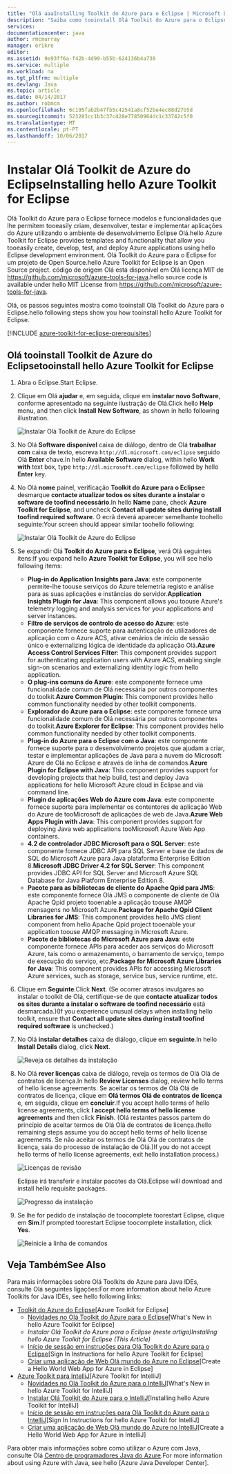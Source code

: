 ```yaml
---
title: "Olá aaaInstalling Toolkit do Azure para o Eclipse | Microsoft Docs"
description: "Saiba como tooinstall Olá Toolkit do Azure para o Eclipse."
services: 
documentationcenter: java
author: rmcmurray
manager: erikre
editor: 
ms.assetid: 9e93ff6a-f42b-4d99-b55b-624136b4a730
ms.service: multiple
ms.workload: na
ms.tgt_pltfrm: multiple
ms.devlang: Java
ms.topic: article
ms.date: 04/14/2017
ms.author: robmcm
ms.openlocfilehash: 6c195fab2b47fb5c42541a8cf52be4ec88d27b5d
ms.sourcegitcommit: 523283cc1b3c37c428e77850964dc1c33742c5f0
ms.translationtype: MT
ms.contentlocale: pt-PT
ms.lasthandoff: 10/06/2017
---
```

# <a name="installing-hello-azure-toolkit-for-eclipse"></a><span data-ttu-id="2b02f-103">Instalar Olá Toolkit de Azure do Eclipse</span><span class="sxs-lookup"><span data-stu-id="2b02f-103">Installing hello Azure Toolkit for Eclipse</span></span>
<span data-ttu-id="2b02f-104">Olá Toolkit do Azure para o Eclipse fornece modelos e funcionalidades que lhe permitem tooeasily criam, desenvolver, testar e implementar aplicações do Azure utilizando o ambiente de desenvolvimento Eclipse Olá.</span><span class="sxs-lookup"><span data-stu-id="2b02f-104">hello Azure Toolkit for Eclipse provides templates and functionality that allow you tooeasily create, develop, test, and deploy Azure applications using hello Eclipse development environment.</span></span> <span data-ttu-id="2b02f-105">Olá Toolkit do Azure para o Eclipse for um projeto de Open Source.</span><span class="sxs-lookup"><span data-stu-id="2b02f-105">hello Azure Toolkit for Eclipse is an Open Source project.</span></span> <span data-ttu-id="2b02f-106">código de origem Olá está disponível em Olá licença MIT de <https://github.com/microsoft/azure-tools-for-java>.</span><span class="sxs-lookup"><span data-stu-id="2b02f-106">hello source code is available under hello MIT License from <https://github.com/microsoft/azure-tools-for-java>.</span></span>

<span data-ttu-id="2b02f-107">Olá, os passos seguintes mostra como tooinstall Olá Toolkit do Azure para o Eclipse.</span><span class="sxs-lookup"><span data-stu-id="2b02f-107">hello following steps show you how tooinstall hello Azure Toolkit for Eclipse.</span></span>

[!INCLUDE [azure-toolkit-for-eclipse-prerequisites](../includes/azure-toolkit-for-eclipse-prerequisites.md)]

## <a name="tooinstall-hello-azure-toolkit-for-eclipse"></a><span data-ttu-id="2b02f-108">Olá tooinstall Toolkit de Azure do Eclipse</span><span class="sxs-lookup"><span data-stu-id="2b02f-108">tooinstall hello Azure Toolkit for Eclipse</span></span>
1. <span data-ttu-id="2b02f-109">Abra o Eclipse.</span><span class="sxs-lookup"><span data-stu-id="2b02f-109">Start Eclipse.</span></span>
2. <span data-ttu-id="2b02f-110">Clique em Olá **ajudar** e, em seguida, clique em **instalar novo Software**, conforme apresentado na seguinte ilustração de Olá.</span><span class="sxs-lookup"><span data-stu-id="2b02f-110">Click hello **Help** menu, and then click **Install New Software**, as shown in hello following illustration.</span></span>
   
    ![Instalar Olá Toolkit de Azure do Eclipse][01]
3. <span data-ttu-id="2b02f-112">No Olá **Software disponível** caixa de diálogo, dentro de Olá **trabalhar com** caixa de texto, escreva `http://dl.microsoft.com/eclipse` seguido Olá **Enter** chave.</span><span class="sxs-lookup"><span data-stu-id="2b02f-112">In hello **Available Software** dialog, within hello **Work with** text box, type `http://dl.microsoft.com/eclipse` followed by hello **Enter** key.</span></span>
4. <span data-ttu-id="2b02f-113">No Olá **nome** painel, verificação **Toolkit do Azure para o Eclipse**e desmarque **contacte atualizar todos os sites durante a instalar o software de toofind necessário**.</span><span class="sxs-lookup"><span data-stu-id="2b02f-113">In hello **Name** pane, check **Azure Toolkit for Eclipse**, and uncheck **Contact all update sites during install toofind required software**.</span></span> <span data-ttu-id="2b02f-114">O ecrã deverá aparecer semelhante toohello seguinte:</span><span class="sxs-lookup"><span data-stu-id="2b02f-114">Your screen should appear similar toohello following:</span></span>
   
    ![Instalar Olá Toolkit de Azure do Eclipse][02]
5. <span data-ttu-id="2b02f-116">Se expandir Olá **Toolkit do Azure para o Eclipse**, verá Olá seguintes itens:</span><span class="sxs-lookup"><span data-stu-id="2b02f-116">If you expand hello **Azure Toolkit for Eclipse**, you will see hello following items:</span></span>
   
   * <span data-ttu-id="2b02f-117">**Plug-in do Application Insights para Java**: este componente permite-lhe toouse serviços do Azure telemetria registo e análise para as suas aplicações e instâncias do servidor.</span><span class="sxs-lookup"><span data-stu-id="2b02f-117">**Application Insights Plugin for Java**: This component allows you toouse Azure's telemetry logging and analysis services for your applications and server instances.</span></span>
   * <span data-ttu-id="2b02f-118">**Filtro de serviços de controlo de acesso do Azure**: este componente fornece suporte para autenticação de utilizadores de aplicação com o Azure ACS, ativar cenários de início de sessão único e externalizing lógica de identidade da aplicação Olá.</span><span class="sxs-lookup"><span data-stu-id="2b02f-118">**Azure Access Control Services Filter**: This component provides support for authenticating application users with Azure ACS, enabling single sign-on scenarios and externalizing identity logic from hello application.</span></span>
   * <span data-ttu-id="2b02f-119">**O plug-ins comuns do Azure**: este componente fornece uma funcionalidade comum de Olá necessária por outros componentes do toolkit.</span><span class="sxs-lookup"><span data-stu-id="2b02f-119">**Azure Common Plugin**: This component provides hello common functionality needed by other toolkit components.</span></span>
   * <span data-ttu-id="2b02f-120">**Explorador do Azure para o Eclipse**: este componente fornece uma funcionalidade comum de Olá necessária por outros componentes do toolkit.</span><span class="sxs-lookup"><span data-stu-id="2b02f-120">**Azure Explorer for Eclipse**: This component provides hello common functionality needed by other toolkit components.</span></span>
   * <span data-ttu-id="2b02f-121">**Plug-in do Azure para o Eclipse com o Java**: este componente fornece suporte para o desenvolvimento projetos que ajudam a criar, testar e implementar aplicações de Java para a nuvem do Microsoft Azure de Olá no Eclipse e através de linha de comandos.</span><span class="sxs-lookup"><span data-stu-id="2b02f-121">**Azure Plugin for Eclipse with Java**: This component provides support for developing projects that help build, test and deploy Java applications for hello Microsoft Azure cloud in Eclipse and via command line.</span></span>
   * <span data-ttu-id="2b02f-122">**Plugin de aplicações Web do Azure com Java**: este componente fornece suporte para implementar os contentores de aplicação Web do Azure de tooMicrosoft de aplicações de web de Java.</span><span class="sxs-lookup"><span data-stu-id="2b02f-122">**Azure Web Apps Plugin with Java**: This component provides support for deploying Java web applications tooMicrosoft Azure Web App containers.</span></span>
   * <span data-ttu-id="2b02f-123">**4.2 de controlador JDBC Microsoft para o SQL Server**: este componente fornece JDBC API para SQL Server e base de dados de SQL do Microsoft Azure para Java plataforma Enterprise Edition 8.</span><span class="sxs-lookup"><span data-stu-id="2b02f-123">**Microsoft JDBC Driver 4.2 for SQL Server**: This component provides JDBC API for SQL Server and Microsoft Azure SQL Database for Java Platform Enterprise Edition 8.</span></span>
   * <span data-ttu-id="2b02f-124">**Pacote para as bibliotecas de cliente do Apache Qpid para JMS**: este componente fornece Olá JMS o componente de cliente de Olá Apache Qpid projeto tooenable a aplicação toouse AMQP mensagens no Microsoft Azure.</span><span class="sxs-lookup"><span data-stu-id="2b02f-124">**Package for Apache Qpid Client Libraries for JMS**: This component provides hello JMS client component from hello Apache Qpid project tooenable your application toouse AMQP messaging in Microsoft Azure.</span></span>
   * <span data-ttu-id="2b02f-125">**Pacote de bibliotecas do Microsoft Azure para Java**: este componente fornece APIs para aceder aos serviços do Microsoft Azure, tais como o armazenamento, o barramento de serviço, tempo de execução do serviço, etc.</span><span class="sxs-lookup"><span data-stu-id="2b02f-125">**Package for Microsoft Azure Libraries for Java**: This component provides APIs for accessing Microsoft Azure services, such as storage, service bus, service runtime, etc.</span></span>
6. <span data-ttu-id="2b02f-126">Clique em **Seguinte**.</span><span class="sxs-lookup"><span data-stu-id="2b02f-126">Click **Next**.</span></span> <span data-ttu-id="2b02f-127">(Se ocorrer atrasos invulgares ao instalar o toolkit de Olá, certifique-se de que **contacte atualizar todos os sites durante a instalar o software de toofind necessário** está desmarcada.)</span><span class="sxs-lookup"><span data-stu-id="2b02f-127">(If you experience unusual delays when installing hello toolkit, ensure that **Contact all update sites during install toofind required software** is unchecked.)</span></span>
7. <span data-ttu-id="2b02f-128">No Olá **instalar detalhes** caixa de diálogo, clique em **seguinte**.</span><span class="sxs-lookup"><span data-stu-id="2b02f-128">In hello **Install Details** dialog, click **Next**.</span></span>
   
    ![Reveja os detalhes da instalação][03]
8. <span data-ttu-id="2b02f-130">No Olá **rever licenças** caixa de diálogo, reveja os termos de Olá Olá de contratos de licença.</span><span class="sxs-lookup"><span data-stu-id="2b02f-130">In hello **Review Licenses** dialog, review hello terms of hello license agreements.</span></span> <span data-ttu-id="2b02f-131">Se aceitar os termos de Olá Olá de contratos de licença, clique em **Olá termos Olá de contratos de licença** e, em seguida, clique em **concluir**.</span><span class="sxs-lookup"><span data-stu-id="2b02f-131">If you accept hello terms of hello license agreements, click **I accept hello terms of hello license agreements** and then click **Finish**.</span></span> <span data-ttu-id="2b02f-132">(Olá restantes passos partem do princípio de aceitar termos de Olá Olá de contratos de licença.</span><span class="sxs-lookup"><span data-stu-id="2b02f-132">(hello remaining steps assume you do accept hello terms of hello license agreements.</span></span> <span data-ttu-id="2b02f-133">Se não aceitar os termos de Olá Olá de contratos de licença, saia do processo de instalação de Olá.)</span><span class="sxs-lookup"><span data-stu-id="2b02f-133">If you do not accept hello terms of hello license agreements, exit hello installation process.)</span></span>
   
    ![Licenças de revisão][04]
   
    <span data-ttu-id="2b02f-135">Eclipse irá transferir e instalar pacotes da Olá.</span><span class="sxs-lookup"><span data-stu-id="2b02f-135">Eclipse will download and install hello requisite packages.</span></span>
   
    ![Progresso da instalação][05]
9. <span data-ttu-id="2b02f-137">Se lhe for pedido de instalação de toocomplete toorestart Eclipse, clique em **Sim**.</span><span class="sxs-lookup"><span data-stu-id="2b02f-137">If prompted toorestart Eclipse toocomplete installation, click **Yes**.</span></span>
   
    ![Reinicie a linha de comandos][06]

## <a name="see-also"></a><span data-ttu-id="2b02f-139">Veja Também</span><span class="sxs-lookup"><span data-stu-id="2b02f-139">See Also</span></span>
<span data-ttu-id="2b02f-140">Para mais informações sobre Olá Toolkits do Azure para Java IDEs, consulte Olá seguintes ligações:</span><span class="sxs-lookup"><span data-stu-id="2b02f-140">For more information about hello Azure Toolkits for Java IDEs, see hello following links:</span></span>

* <span data-ttu-id="2b02f-141">[Toolkit do Azure do Eclipse]</span><span class="sxs-lookup"><span data-stu-id="2b02f-141">[Azure Toolkit for Eclipse]</span></span>
  * <span data-ttu-id="2b02f-142">[Novidades no Olá Toolkit do Azure para o Eclipse]</span><span class="sxs-lookup"><span data-stu-id="2b02f-142">[What's New in hello Azure Toolkit for Eclipse]</span></span>
  * <span data-ttu-id="2b02f-143">*Instalar Olá Toolkit do Azure para o Eclipse (neste artigo)*</span><span class="sxs-lookup"><span data-stu-id="2b02f-143">*Installing hello Azure Toolkit for Eclipse (This Article)*</span></span>
  * <span data-ttu-id="2b02f-144">[Início de sessão em instruções para Olá Toolkit do Azure para o Eclipse]</span><span class="sxs-lookup"><span data-stu-id="2b02f-144">[Sign In Instructions for hello Azure Toolkit for Eclipse]</span></span>
  * <span data-ttu-id="2b02f-145">[Criar uma aplicação de Web Olá mundo do Azure no Eclipse]</span><span class="sxs-lookup"><span data-stu-id="2b02f-145">[Create a Hello World Web App for Azure in Eclipse]</span></span>
* <span data-ttu-id="2b02f-146">[Azure Toolkit para IntelliJ]</span><span class="sxs-lookup"><span data-stu-id="2b02f-146">[Azure Toolkit for IntelliJ]</span></span>
  * <span data-ttu-id="2b02f-147">[Novidades no Olá Toolkit do Azure para o IntelliJ]</span><span class="sxs-lookup"><span data-stu-id="2b02f-147">[What's New in hello Azure Toolkit for IntelliJ]</span></span>
  * <span data-ttu-id="2b02f-148">[Instalar Olá Toolkit do Azure para o IntelliJ]</span><span class="sxs-lookup"><span data-stu-id="2b02f-148">[Installing hello Azure Toolkit for IntelliJ]</span></span>
  * <span data-ttu-id="2b02f-149">[Início de sessão em instruções para Olá Toolkit do Azure para o IntelliJ]</span><span class="sxs-lookup"><span data-stu-id="2b02f-149">[Sign In Instructions for hello Azure Toolkit for IntelliJ]</span></span>
  * <span data-ttu-id="2b02f-150">[Criar uma aplicação de Web Olá mundo do Azure no IntelliJ]</span><span class="sxs-lookup"><span data-stu-id="2b02f-150">[Create a Hello World Web App for Azure in IntelliJ]</span></span>

<span data-ttu-id="2b02f-151">Para obter mais informações sobre como utilizar o Azure com Java, consulte Olá [Centro de programadores Java do Azure].</span><span class="sxs-lookup"><span data-stu-id="2b02f-151">For more information about using Azure with Java, see hello [Azure Java Developer Center].</span></span>

<!-- URL List -->

[Toolkit do Azure do Eclipse]: ./azure-toolkit-for-eclipse.md
[Azure Toolkit para IntelliJ]: ./azure-toolkit-for-intellij.md
[Criar uma aplicação de Web Olá mundo do Azure no Eclipse]: ./app-service-web/app-service-web-eclipse-create-hello-world-web-app.md
[Criar uma aplicação de Web Olá mundo do Azure no IntelliJ]: ./app-service-web/app-service-web-intellij-create-hello-world-web-app.md
[Installing hello Azure Toolkit for Eclipse]: ./azure-toolkit-for-eclipse-installation.md
[Instalar Olá Toolkit do Azure para o IntelliJ]: ./azure-toolkit-for-intellij-installation.md
[Início de sessão em instruções para Olá Toolkit do Azure para o Eclipse]: ./azure-toolkit-for-eclipse-sign-in-instructions.md
[Início de sessão em instruções para Olá Toolkit do Azure para o IntelliJ]: ./azure-toolkit-for-intellij-sign-in-instructions.md
[Novidades no Olá Toolkit do Azure para o Eclipse]: ./azure-toolkit-for-eclipse-whats-new.md
[Novidades no Olá Toolkit do Azure para o IntelliJ]: ./azure-toolkit-for-intellij-whats-new.md

[Centro de programadores Java do Azure]: https://azure.microsoft.com/develop/java/

<!-- IMG List -->

[01]: ./media/azure-toolkit-for-eclipse-installation/eclipse-installation-01.png
[02]: ./media/azure-toolkit-for-eclipse-installation/eclipse-installation-02.png
[03]: ./media/azure-toolkit-for-eclipse-installation/eclipse-installation-03.png
[04]: ./media/azure-toolkit-for-eclipse-installation/eclipse-installation-04.png
[05]: ./media/azure-toolkit-for-eclipse-installation/eclipse-installation-05.png
[06]: ./media/azure-toolkit-for-eclipse-installation/eclipse-installation-06.png

<!-- Legacy MSDN URL = https://msdn.microsoft.com/library/azure/hh690946.aspx -->
